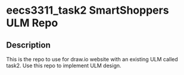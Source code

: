 # eecs3311_task2 SmartShoppers ULM Repo

## Description
This is the repo to use for draw.io website with an existing ULM called task2. Use this repo to implement ULM design.
